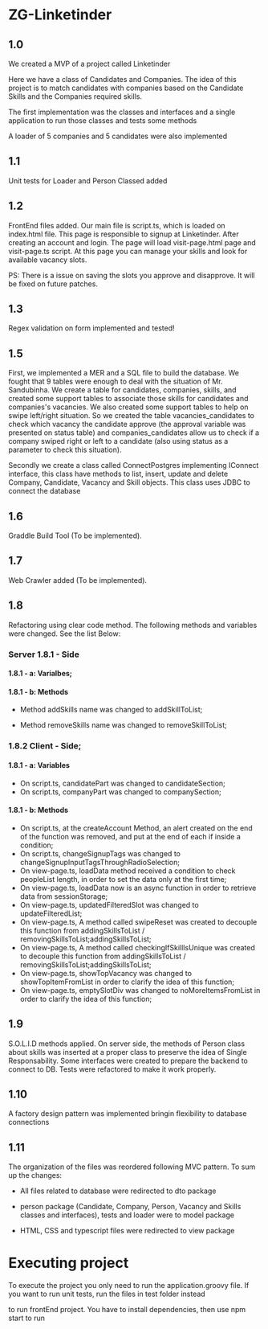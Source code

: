 # ZG-Linketinder


## 1.0
We created a MVP of a project called Linketinder

Here we have a class of Candidates and Companies. The idea of this project is to match candidates with companies based on the Candidate Skills and the Companies required skills.

The first implementation was the classes and interfaces and a single application to run those classes and tests some methods

A loader of 5 companies and 5 candidates were also implemented

## 1.1

Unit tests for Loader and Person Classed added

## 1.2

FrontEnd files added. Our main file is script.ts, which is loaded on index.html file. This page is responsible to signup at Linketinder. After creating an account and login. The page will load visit-page.html page and visit-page.ts script. At this page you can manage your skills and look for available vacancy slots.

PS: There is a issue on saving the slots you approve and disapprove. It will be fixed on future patches.


## 1.3

Regex validation on form implemented and tested!

## 1.5
First, we implemented a MER and a SQL file to build the database. We fought that 9 tables were enough to deal with the situation of Mr. Sandubinha. We create a table for candidates, companies, skills, and created some support tables to associate those skills for candidates and companies's vacancies. We also created some support tables to help on swipe left/right situation. So we created the table vacancies_candidates to check which vacancy the candidate approve (the approval variable was presented on status table) and companies_candidates allow us to check if a company swiped right or left to a candidate (also using status as a parameter to check this situation).

Secondly we create a class called ConnectPostgres implementing IConnect interface, this class have 
methods to list, insert, update and delete Company, Candidate, Vacancy and Skill objects. This class uses JDBC to connect the database

## 1.6
Graddle Build Tool (To be implemented).

## 1.7
Web Crawler added (To be implemented).

## 1.8

Refactoring using clear code method. The following methods and variables were changed. See the list Below:

### Server 1.8.1 - Side

#### 1.8.1 - a: Varialbes;

#### 1.8.1 - b: Methods
- Method addSkills name was changed to addSkillToList;

- Method removeSkills name was changed to removeSkillToList;
### 1.8.2 Client - Side;

#### 1.8.1 - a: Variables

- On script.ts, candidatePart was changed to candidateSection;
- On script.ts, companyPart was changed to companySection;


#### 1.8.1 - b: Methods

- On script.ts, at the createAccount Method, an alert created on the end of the function was removed, and put at the end of each if inside a condition;
- On script.ts, changeSignupTags was changed to changeSignupInputTagsThroughRadioSelection;
- On view-page.ts, loadData method received a condition to check peopleList length, in order to set the data only at the first time;
- On view-page.ts, loadData now is an async function in order to retrieve data from sessionStorage;
- On view-page.ts, updatedFilteredSlot was changed to updateFilteredList;
- On view-page.ts, A method called swipeReset was created to decouple this function from addingSkillsToList / removingSkillsToList;addingSkillsToList;
- On view-page.ts, A method called checkingIfSkillIsUnique was created to decouple this function from addingSkillsToList / removingSkillsToList;addingSkillsToList;
- On view-page.ts, showTopVacancy was changed to showTopItemFromList in order to clarify the idea of this function;
- On view-page.ts, emptySlotDiv was changed to noMoreItemsFromList in order to clarify the idea of this function;


## 1.9

S.O.L.I.D methods applied. On server side, the methods of Person class about skills was inserted at a proper class to preserve the idea of Single Responsability. Some interfaces were created to prepare the backend to connect to DB. Tests were refactored to make it work properly.

## 1.10

A factory design pattern was implemented bringin flexibility to database connections

## 1.11

The organization of the files was reordered following MVC pattern. To sum up the changes:

- All files related to database were redirected to dto package

- person package (Candidate, Company, Person, Vacancy and Skills classes and interfaces), tests and loader were  to model package

- HTML, CSS and typescript files were redirected to view package



# Executing project

To execute the project you only need to run the application.groovy file. If you want to run unit tests, run the files in test folder instead

to run frontEnd project. You have to install dependencies, then use npm start to run
